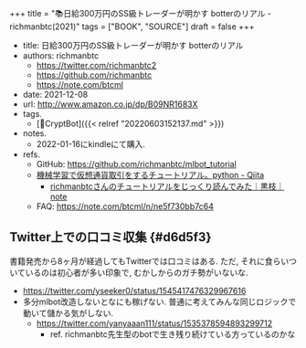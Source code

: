 +++
title = "📚日給300万円のSS級トレーダーが明かす botterのリアル - richmanbtc(2021)"
tags = ["BOOK", "SOURCE"]
draft = false
+++

-   title: 日給300万円のSS級トレーダーが明かす botterのリアル
-   authors: richmanbtc
    -   <https://twitter.com/richmanbtc2>
    -   <https://github.com/richmanbtc>
    -   <https://note.com/btcml>
-   date: 2021-12-08
-   url: <http://www.amazon.co.jp/dp/B09NR1683X>
-   tags.
    -   [🔖CryptBot]({{< relref "20220603152137.md" >}})
-   notes.
    -   2022-01-16にkindleにて購入.
-   refs.
    -   GitHub: <https://github.com/richmanbtc/mlbot_tutorial>
    -   [機械学習で仮想通貨取引をするチュートリアル。python - Qiita](https://qiita.com/richmanbtc/items/05916384bf9d2b1e2f35)
        -   [richmanbtcさんのチュートリアルをじっくり読んでみた｜黒枝｜note](https://note.com/kuroeda11/n/n173a206c4591)
    -   FAQ: <https://note.com/btcml/n/ne5f730bb7c64>


## Twitter上での口コミ収集 {#d6d5f3}

書籍発売から8ヶ月が経過してもTwitterでは口コミはある. ただ, それに食らいついているのは初心者が多い印象で, むかしからのガチ勢がいないな.

-   <https://twitter.com/yseeker0/status/1545417476329967616>
-   多分mlbot改造しないとなにも稼げない. 普通に考えてみんな同じロジックで動いて儲かる気がしない.
    -   <https://twitter.com/yanyaaan111/status/1535378594893299712>
        -   ref. richmanbtc先生型のbotで生き残り続けている方っているのかな
